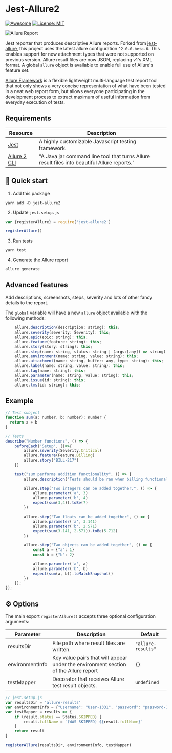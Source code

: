 # Jest-Allure2

[![Awesome](https://cdn.rawgit.com/sindresorhus/awesome/d7305f38d29fed78fa85652e3a63e154dd8e8829/media/badge.svg)](https://github.com/jest-community/awesome-jest)
[![License: MIT](https://img.shields.io/badge/License-MIT-yellow.svg)](https://opensource.org/licenses/MIT)

![Allure Report](https://user-images.githubusercontent.com/2823336/40350093-59cad576-5db1-11e8-8210-c4db3bf825a1.png)

Jest reporter that produces descriptive Allure reports. Forked from [jest-allure](https://github.com/zaqqaz/jest-allure), this project uses the latest allure configuration `^2.0.0-beta.6`. This enables support for new attachment types that were not supported on previous version. Allure result files are now JSON, replacing v1's XML format. A global `allure` object is available to enable full use of Allure's feature set.

[Allure Framework](https://github.com/allure-framework/allure2) is a flexible lightweight multi-language test report tool that not only
shows a very concise representation of what have been tested in a neat web report form,
but allows everyone participating in the development process to extract maximum of useful
information from everyday execution of tests.

## Requirements

| Resource                                                             | Description                                                                                  |
| -------------------------------------------------------------------- | -------------------------------------------------------------------------------------------- |
| [Jest](https://jestjs.io/)                                           | A highly customizable Javascript testing framework.                                          |
| [Allure 2 CLI](https://github.com/allure-framework/allure2#download) | "A Java jar command line tool that turns Allure result files into beautiful Allure reports." |

## :rocket: Quick start

1. Add this package

```shell
yarn add -D jest-allure2
```

2. Update `jest.setup.js`

```js
var {registerAllure} = require('jest-allure2')

registerAllure()
```

3. Run tests

```shell
yarn test
```

4. Generate the Allure report

```shell
allure generate
```

## Advanced features

Add descriptions, screenshots, steps, severity and lots of other
fancy details to the report.

The `global` variable will have a new `allure` object available with the following methods:

```js
    allure.description(description: string): this;
    allure.severity(severity: Severity): this;
    allure.epic(epic: string): this;
    allure.feature(feature: string): this;
    allure.story(story: string): this;
    allure.step(name: string, status: string | (args:[any]) => string): this;
    allure.environment(name: string, value: string): this;
    allure.attachment(name: string, buffer: any, type: string): this;
    allure.label(name: string, value: string): this;
    allure.tag(name: string): this;
    allure.parameter(name: string, value: string): this;
    allure.issue(id: string): this;
    allure.tms(id: string): this;
```

## Example

```js
// Test subject
function sum(a: number, b: number): number {
  return a + b
}

// Tests
describe("Number functions", () => {
    beforeEach('Setup', ()=>{
        allure.severity(Severity.Critical)
        allure.feature(Feature.Billing)
        allure.story("BILL-217")
    })

    test("sum performs addition functionality", () => {
        allure.description("Tests should be ran when billing functionality is changed.")

        allure.step("Two integers can be added together.", () => {
            allure.parameter('a', 3)
            allure.parameter('b', 4)
            expect(sum(3,4)).toBe(7)
        })

        allure.step("Two floats can be added together", () => {
            allure.parameter('a', 3.141)
            allure.parameter('b', 2.571)
            expect(sum(3.141, 2.571)).toBe(5.712)
        })

        allure.step("Two objects can be added together", () => {
            const a = {"a": 1}
            const b = {"b": 2}

            allure.parameter('a', a)
            allure.parameter('b', b)
            expect(sum(a, b)).toMatchSnapshot()
        })
    });
});

```

## :gear: Options

The main export `registerAllure()` accepts three optional configuration arguments:

| Parameter       | Description                                                                         | Default            |
| --------------- | ----------------------------------------------------------------------------------- | ------------------ |
| resultsDir      | File path where result files are written.                                           | `"allure-results"` |
| environmentInfo | Key value pairs that will appear under the environment section of the Allure report | `{}`               |
| testMapper      | Decorator that receives Allure test result objects.                                 | `undefined`        |

```js
// jest.setup.js
var resultsDir = 'allure-results'
var environmentInfo = {"Username": "User-1331", "password": "password-1331"}
var testMapper = results => {
    if (result.status == Status.SKIPPED) {
        result.fullName = `(WAS SKIPPED) ${result.fullName}`
    }
    return result
}

registerAllure(resultsDir, environmentInfo, testMapper)
```
